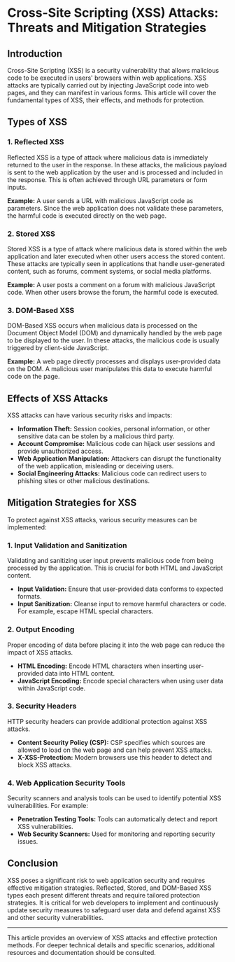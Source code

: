 # Cross-Site Scripting (XSS) Attacks: Threats and Mitigation Strategies

## Introduction

Cross-Site Scripting (XSS) is a security vulnerability that allows malicious code to be executed in users' browsers within web applications. XSS attacks are typically carried out by injecting JavaScript code into web pages, and they can manifest in various forms. This article will cover the fundamental types of XSS, their effects, and methods for protection.

## Types of XSS

### 1. Reflected XSS

Reflected XSS is a type of attack where malicious data is immediately returned to the user in the response. In these attacks, the malicious payload is sent to the web application by the user and is processed and included in the response. This is often achieved through URL parameters or form inputs.

**Example:**
A user sends a URL with malicious JavaScript code as parameters. Since the web application does not validate these parameters, the harmful code is executed directly on the web page.

### 2. Stored XSS

Stored XSS is a type of attack where malicious data is stored within the web application and later executed when other users access the stored content. These attacks are typically seen in applications that handle user-generated content, such as forums, comment systems, or social media platforms.

**Example:**
A user posts a comment on a forum with malicious JavaScript code. When other users browse the forum, the harmful code is executed.

### 3. DOM-Based XSS

DOM-Based XSS occurs when malicious data is processed on the Document Object Model (DOM) and dynamically handled by the web page to be displayed to the user. In these attacks, the malicious code is usually triggered by client-side JavaScript.

**Example:**
A web page directly processes and displays user-provided data on the DOM. A malicious user manipulates this data to execute harmful code on the page.

## Effects of XSS Attacks

XSS attacks can have various security risks and impacts:

- **Information Theft:** Session cookies, personal information, or other sensitive data can be stolen by a malicious third party.
- **Account Compromise:** Malicious code can hijack user sessions and provide unauthorized access.
- **Web Application Manipulation:** Attackers can disrupt the functionality of the web application, misleading or deceiving users.
- **Social Engineering Attacks:** Malicious code can redirect users to phishing sites or other malicious destinations.

## Mitigation Strategies for XSS

To protect against XSS attacks, various security measures can be implemented:

### 1. Input Validation and Sanitization

Validating and sanitizing user input prevents malicious code from being processed by the application. This is crucial for both HTML and JavaScript content.

- **Input Validation:** Ensure that user-provided data conforms to expected formats.
- **Input Sanitization:** Cleanse input to remove harmful characters or code. For example, escape HTML special characters.

### 2. Output Encoding

Proper encoding of data before placing it into the web page can reduce the impact of XSS attacks.

- **HTML Encoding:** Encode HTML characters when inserting user-provided data into HTML content.
- **JavaScript Encoding:** Encode special characters when using user data within JavaScript code.

### 3. Security Headers

HTTP security headers can provide additional protection against XSS attacks.

- **Content Security Policy (CSP):** CSP specifies which sources are allowed to load on the web page and can help prevent XSS attacks.
- **X-XSS-Protection:** Modern browsers use this header to detect and block XSS attacks.

### 4. Web Application Security Tools

Security scanners and analysis tools can be used to identify potential XSS vulnerabilities. For example:

- **Penetration Testing Tools:** Tools can automatically detect and report XSS vulnerabilities.
- **Web Security Scanners:** Used for monitoring and reporting security issues.

## Conclusion

XSS poses a significant risk to web application security and requires effective mitigation strategies. Reflected, Stored, and DOM-Based XSS types each present different threats and require tailored protection strategies. It is critical for web developers to implement and continuously update security measures to safeguard user data and defend against XSS and other security vulnerabilities.

---

This article provides an overview of XSS attacks and effective protection methods. For deeper technical details and specific scenarios, additional resources and documentation should be consulted.

